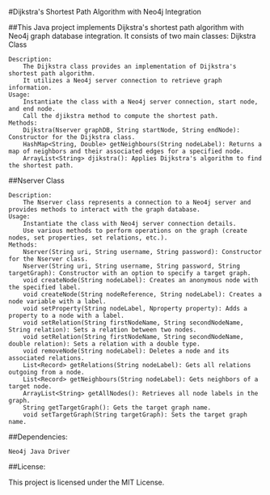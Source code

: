#Dijkstra's Shortest Path Algorithm with Neo4j Integration

##This Java project implements Dijkstra's shortest path algorithm with Neo4j graph database integration. It consists of two main classes:
Dijkstra Class

    Description:
        The Dijkstra class provides an implementation of Dijkstra's shortest path algorithm.
        It utilizes a Neo4j server connection to retrieve graph information.
    Usage:
        Instantiate the class with a Neo4j server connection, start node, and end node.
        Call the djikstra method to compute the shortest path.
    Methods:
        Dijkstra(Nserver graphDB, String startNode, String endNode): Constructor for the Dijkstra class.
        HashMap<String, Double> getNeighbours(String nodeLabel): Returns a map of neighbors and their associated edges for a specified node.
        ArrayList<String> djikstra(): Applies Dijkstra's algorithm to find the shortest path.

##Nserver Class

    Description:
        The Nserver class represents a connection to a Neo4j server and provides methods to interact with the graph database.
    Usage:
        Instantiate the class with Neo4j server connection details.
        Use various methods to perform operations on the graph (create nodes, set properties, set relations, etc.).
    Methods:
        Nserver(String uri, String username, String password): Constructor for the Nserver class.
        Nserver(String uri, String username, String password, String targetGraph): Constructor with an option to specify a target graph.
        void createNode(String nodeLabel): Creates an anonymous node with the specified label.
        void createNode(String nodeReference, String nodeLabel): Creates a node variable with a label.
        void setProperty(String nodeLabel, Nproperty property): Adds a property to a node with a label.
        void setRelation(String firstNodeName, String secondNodeName, String relation): Sets a relation between two nodes.
        void setRelation(String firstNodeName, String secondNodeName, double relation): Sets a relation with a double type.
        void removeNode(String nodeLabel): Deletes a node and its associated relations.
        List<Record> getRelations(String nodeLabel): Gets all relations outgoing from a node.
        List<Record> getNeighbours(String nodeLabel): Gets neighbors of a target node.
        ArrayList<String> getAllNodes(): Retrieves all node labels in the graph.
        String getTargetGraph(): Gets the target graph name.
        void setTargetGraph(String targetGraph): Sets the target graph name.

##Dependencies:

    Neo4j Java Driver
##License:

This project is licensed under the MIT License.
